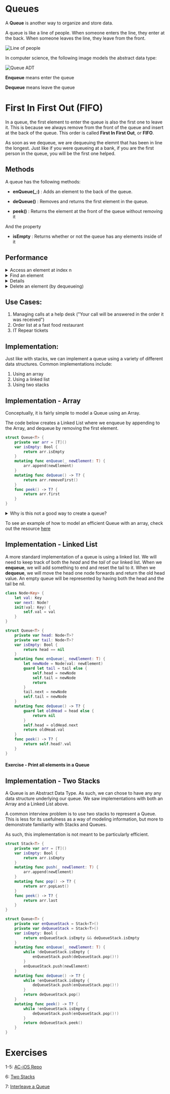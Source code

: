 # Queues

A **Queue** is another way to organize and store data.

A queue is like a line of people.  When someone enters the line, they enter at the back.  When someone leaves the line, they leave from the front.

![Line of people](http://pythonschool.net/data-structures-algorithms/images/queue.jpg)

In computer science, the following image models the abstract data type:

![Queue ADT](https://upload.wikimedia.org/wikipedia/commons/thumb/5/52/Data_Queue.svg/300px-Data_Queue.svg.png)

**Enqueue** means enter the queue

**Dequeue** means leave the queue

# First In First Out (FIFO)

In a queue, the first element to enter the queue is also the first one to leave it.  This is because we always remove from the front of the queue and insert at the back of the queue.  This order is called **First In First Out**, or **FIFO**.

As soon as we dequeue, we are dequeuing the elemnt that has been in line the longest.  Just like if you were queueing at a bank, if you are the first person in the queue, you will be the first one helped.

## Methods

A queue has the following methods:

- **enQueue(_:)** : Adds an element to the back of the queue.

- **deQueue()** : Removes and returns the first element in the queue.

- **peek()** : Returns the element at the front of the queue without removing it

And the property

- **isEmpty** : Returns whether or not the queue has any elements inside of it

## Performance 

<details>
	<summary>Access an element at index n</summary>
	O(n)
</details>	

<details>
	<summary>Find an element</summary>
	O(n)
</details>	

<details>
	<summarys>Insert an element (by enqueueing)</summary>
	O(1)
</details>	

<details>
	<summary>Delete an element (by dequeueing)</summary>
	O(1)
</details>

## Use Cases:

1. Managing calls at a help desk ("Your call will be answered in the order it was received")
2. Order list at a fast food restaurant
3. IT Repear tickets


## Implementation:

Just like with stacks, we can implement a queue using a variety of different data structures.  Common implementations include:

1. Using an array
2. Using a linked list
3. Using two stacks


## Implementation - Array

Conceptually, it is fairly simple to model a Queue using an Array.

The code below creates a Linked List where we enqueue by appending to the Array, and dequeue by removing the first element.

```swift
struct Queue<T> {
    private var arr = [T]()
    var isEmpty: Bool {
        return arr.isEmpty
    }
    mutating func enQueue(_ newElement: T) {
        arr.append(newElement)
    }
    mutating func deQueue() -> T? {
        return arr.removeFirst()
    }
    func peek() -> T? {
        return arr.first
    }
}
```

<details>
<summary>Why is this not a good way to create a queue?
</summary>

In the implementation above, dequeueing is a *linear* operation.  We'll need to shift everything in the array back to the left to fill in any gaps.

</details>

To see an example of how to model an efficient Queue with an array, check out the resource [here](https://github.com/raywenderlich/swift-algorithm-club/tree/master/Queue)


## Implementation - Linked List

A more standard implementation of a queue is using a linked list.  We will need to keep track of both the *head* and the *tail* of our linked list.  When we **enqueue**, we will add something to end and reset the tail to it.  When we **dequeue**, we will move the head one node forwards and return the old head value.  An empty queue will be represented by having both the head and the tail be nil.

```swift
class Node<Key> {
    let val: Key
    var next: Node?
    init(val: Key) {
        self.val = val
    }
}

struct Queue<T> {
    private var head: Node<T>?
    private var tail: Node<T>?
    var isEmpty: Bool {
        return head == nil
    }
    mutating func enQueue(_ newElement: T) {
        let newNode = Node(val: newElement)
        guard let tail = tail else {
            self.head = newNode
            self.tail = newNode
            return
        }
        tail.next = newNode
        self.tail = newNode
    }
    mutating func deQueue() -> T? {
        guard let oldHead = head else {
            return nil
        }
        self.head = oldHead.next
        return oldHead.val
    }
    func peek() -> T? {
        return self.head?.val
    }
}
```

#### Exercise - Print all elements in a Queue



## Implementation - Two Stacks

A Queue is an Abstract Data Type.  As such, we can chose to have any any data structure  underlying our queue.  We saw implementations with both an Array and a Linked List above.  

A common interview problem is to use two stacks to represent a Queue.  This is less for its usefulness as a way of modeling information, but more to demonstrate familiarity with Stacks and Queues.

As such, this implementation is not meant to be particularly efficient.

```swift
struct Stack<T> {
    private var arr = [T]()
    var isEmpty: Bool {
        return arr.isEmpty
    }
    mutating func push(_ newElement: T) {
        arr.append(newElement)
    }
    mutating func pop() -> T? {
        return arr.popLast()
    }
    func peek() -> T? {
        return arr.last
    }
}

struct Queue<T> {
    private var enQueueStack = Stack<T>()
    private var deQueueStack = Stack<T>()
    var isEmpty: Bool {
        return enQueueStack.isEmpty && deQueueStack.isEmpty
    }
    mutating func enQueue(_ newElement: T) {
        while !deQueueStack.isEmpty {
            enQueueStack.push(deQueueStack.pop()!)
        }
        enQueueStack.push(newElement)
    }
    mutating func deQueue() -> T? {
        while !enQueueStack.isEmpty {
            deQueueStack.push(enQueueStack.pop()!)
        }
        return deQueueStack.pop()
    }
    mutating func peek() -> T? {
        while !enQueueStack.isEmpty {
            deQueueStack.push(enQueueStack.pop()!)
        }
        return deQueueStack.peek()
    }
}
```

# Exercises

1-5: [AC-iOS Repo](https://github.com/C4Q/AC-iOS-QueueProblems/tree/startingBranch)

6: [Two Stacks](https://www.hackerrank.com/challenges/ctci-queue-using-two-stacks/problem)

7: [Interleave a Queue](http://www.geeksforgeeks.org/interleave-first-half-queue-second-half/)
